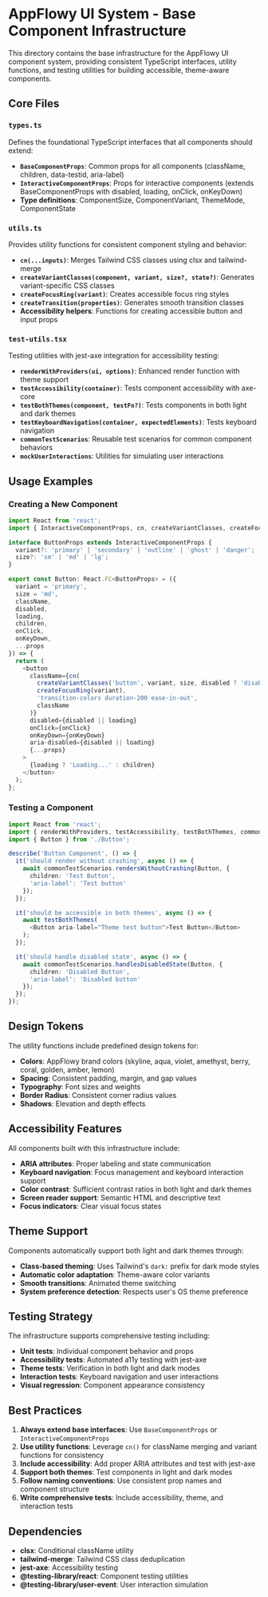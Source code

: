 # AppFlowy UI System - Base Component Infrastructure

This directory contains the base infrastructure for the AppFlowy UI component system, providing consistent TypeScript interfaces, utility functions, and testing utilities for building accessible, theme-aware components.

## Core Files

### `types.ts`

Defines the foundational TypeScript interfaces that all components should extend:

- **`BaseComponentProps`**: Common props for all components (className, children, data-testid, aria-label)
- **`InteractiveComponentProps`**: Props for interactive components (extends BaseComponentProps with disabled, loading, onClick, onKeyDown)
- **Type definitions**: ComponentSize, ComponentVariant, ThemeMode, ComponentState

### `utils.ts`

Provides utility functions for consistent component styling and behavior:

- **`cn(...inputs)`**: Merges Tailwind CSS classes using clsx and tailwind-merge
- **`createVariantClasses(component, variant, size?, state?)`**: Generates variant-specific CSS classes
- **`createFocusRing(variant)`**: Creates accessible focus ring styles
- **`createTransition(properties)`**: Generates smooth transition classes
- **Accessibility helpers**: Functions for creating accessible button and input props

### `test-utils.tsx`

Testing utilities with jest-axe integration for accessibility testing:

- **`renderWithProviders(ui, options)`**: Enhanced render function with theme support
- **`testAccessibility(container)`**: Tests component accessibility with axe-core
- **`testBothThemes(component, testFn?)`**: Tests components in both light and dark themes
- **`testKeyboardNavigation(container, expectedElements)`**: Tests keyboard navigation
- **`commonTestScenarios`**: Reusable test scenarios for common component behaviors
- **`mockUserInteractions`**: Utilities for simulating user interactions

## Usage Examples

### Creating a New Component

```typescript
import React from 'react';
import { InteractiveComponentProps, cn, createVariantClasses, createFocusRing } from './utils';

interface ButtonProps extends InteractiveComponentProps {
  variant?: 'primary' | 'secondary' | 'outline' | 'ghost' | 'danger';
  size?: 'sm' | 'md' | 'lg';
}

export const Button: React.FC<ButtonProps> = ({
  variant = 'primary',
  size = 'md',
  className,
  disabled,
  loading,
  children,
  onClick,
  onKeyDown,
  ...props
}) => {
  return (
    <button
      className={cn(
        createVariantClasses('button', variant, size, disabled ? 'disabled' : 'default'),
        createFocusRing(variant),
        'transition-colors duration-200 ease-in-out',
        className
      )}
      disabled={disabled || loading}
      onClick={onClick}
      onKeyDown={onKeyDown}
      aria-disabled={disabled || loading}
      {...props}
    >
      {loading ? 'Loading...' : children}
    </button>
  );
};
```

### Testing a Component

```typescript
import React from 'react';
import { renderWithProviders, testAccessibility, testBothThemes, commonTestScenarios } from './test-utils';
import { Button } from './Button';

describe('Button Component', () => {
  it('should render without crashing', async () => {
    await commonTestScenarios.rendersWithoutCrashing(Button, {
      children: 'Test Button',
      'aria-label': 'Test button'
    });
  });

  it('should be accessible in both themes', async () => {
    await testBothThemes(
      <Button aria-label="Theme test button">Test Button</Button>
    );
  });

  it('should handle disabled state', async () => {
    await commonTestScenarios.handlesDisabledState(Button, {
      children: 'Disabled Button',
      'aria-label': 'Disabled button'
    });
  });
});
```

## Design Tokens

The utility functions include predefined design tokens for:

- **Colors**: AppFlowy brand colors (skyline, aqua, violet, amethyst, berry, coral, golden, amber, lemon)
- **Spacing**: Consistent padding, margin, and gap values
- **Typography**: Font sizes and weights
- **Border Radius**: Consistent corner radius values
- **Shadows**: Elevation and depth effects

## Accessibility Features

All components built with this infrastructure include:

- **ARIA attributes**: Proper labeling and state communication
- **Keyboard navigation**: Focus management and keyboard interaction support
- **Color contrast**: Sufficient contrast ratios in both light and dark themes
- **Screen reader support**: Semantic HTML and descriptive text
- **Focus indicators**: Clear visual focus states

## Theme Support

Components automatically support both light and dark themes through:

- **Class-based theming**: Uses Tailwind's `dark:` prefix for dark mode styles
- **Automatic color adaptation**: Theme-aware color variants
- **Smooth transitions**: Animated theme switching
- **System preference detection**: Respects user's OS theme preference

## Testing Strategy

The infrastructure supports comprehensive testing including:

- **Unit tests**: Individual component behavior and props
- **Accessibility tests**: Automated a11y testing with jest-axe
- **Theme tests**: Verification in both light and dark modes
- **Interaction tests**: Keyboard navigation and user interactions
- **Visual regression**: Component appearance consistency

## Best Practices

1. **Always extend base interfaces**: Use `BaseComponentProps` or `InteractiveComponentProps`
2. **Use utility functions**: Leverage `cn()` for className merging and variant functions for consistency
3. **Include accessibility**: Add proper ARIA attributes and test with jest-axe
4. **Support both themes**: Test components in light and dark modes
5. **Follow naming conventions**: Use consistent prop names and component structure
6. **Write comprehensive tests**: Include accessibility, theme, and interaction tests

## Dependencies

- **clsx**: Conditional className utility
- **tailwind-merge**: Tailwind CSS class deduplication
- **jest-axe**: Accessibility testing
- **@testing-library/react**: Component testing utilities
- **@testing-library/user-event**: User interaction simulation

